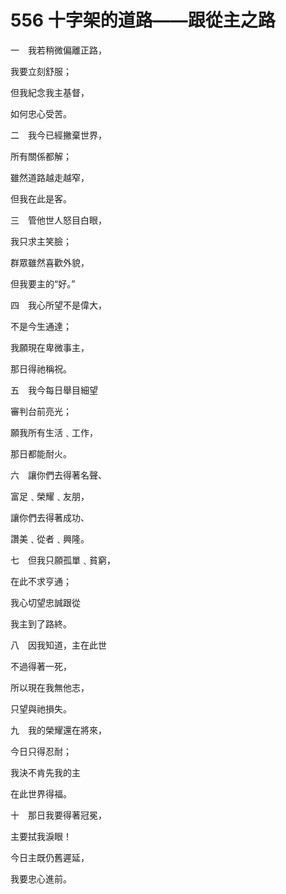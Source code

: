 # 556 十字架的道路——跟從主之路

一　我若稍微偏離正路，

我要立刻舒服；

但我紀念我主基督，

如何忠心受苦。

二　我今已經撇棄世界，

所有關係都解；

雖然道路越走越窄，

但我在此是客。

三　管他世人怒目白眼，

我只求主笑臉；

群眾雖然喜歡外貌，

但我要主的“好。”

四　我心所望不是偉大，

不是今生通達；

我願現在卑微事主，

那日得祂稱祝。

五　我今每日舉目細望

審判台前亮光；

願我所有生活﹑工作，

那日都能耐火。

六　讓你們去得著名聲、

富足﹑榮耀﹑友朋，

讓你們去得著成功、

讚美﹑從者﹑興隆。

七　但我只願孤單﹑貧窮，

在此不求亨通；

我心切望忠誠跟從

我主到了路終。

八　因我知道，主在此世

不過得著一死，

所以現在我無他志，

只望與祂損失。

九　我的榮耀還在將來，

今日只得忍耐；

我決不肯先我的主

在此世界得福。

十　那日我要得著冠冕，

主要拭我淚眼！

今日主既仍舊遲延，

我要忠心進前。

